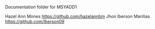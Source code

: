 Documentation folder for MSYADD1


Hazel Ann Mones https://github.com/hazelannbm
 Jhon Iberson Mariñas https://github.com/Iberson09
